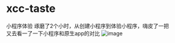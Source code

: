 # xcc-taste
小程序体验
琢磨了2个小时，从创建小程序到体验小程序，嗨皮了一把  
又去看一了一下小程序和原生app的对比
![image](https://gameapp.fp.ps.netease.com/file/5a96ac0b46072ba88be89a1fi1uNLxxP)